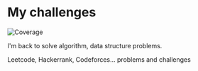 # My challenges
![Coverage](https://img.shields.io/badge/Coverage-100.0%25-brightgreen)

I'm back to solve algorithm, data structure problems.

Leetcode, Hackerrank, Codeforces... problems and challenges